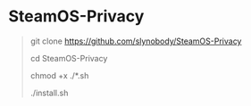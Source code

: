 # SteamOS-Privacy

> git clone https://github.com/slynobody/SteamOS-Privacy
> 
> cd SteamOS-Privacy
>
> chmod +x ./*.sh
>
> ./install.sh
